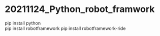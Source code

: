 # 20211124_Python_robot_framwork  
pip install python  
pip install robotframework
pip install robotframework-ride  
